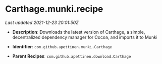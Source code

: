 # Carthage.munki.recipe

_Last updated 2021-12-23 20:01:50Z_

- **Description**: Downloads the latest version of Carthage, a simple, decentralized dependency manager for Cocoa, and imports it to Munki

- **Identifier**: `com.github.apettinen.munki.Carthage`

- **Parent Recipes**: `com.github.apettinen.download.Carthage`
